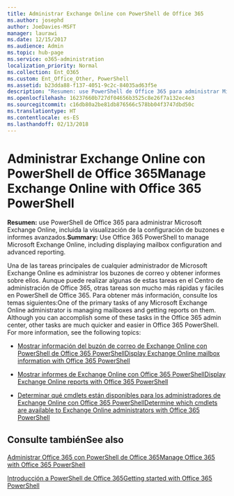 ```yaml
---
title: Administrar Exchange Online con PowerShell de Office 365
ms.author: josephd
author: JoeDavies-MSFT
manager: laurawi
ms.date: 12/15/2017
ms.audience: Admin
ms.topic: hub-page
ms.service: o365-administration
localization_priority: Normal
ms.collection: Ent_O365
ms.custom: Ent_Office_Other, PowerShell
ms.assetid: b23dda88-f137-4051-9c2c-84035ad63f5e
description: "Resumen: use PowerShell de Office 365 para administrar Microsoft Exchange Online, incluida la configuración de buzón de correo que se muestra y los informes avanzados."
ms.openlocfilehash: 16237660b727df04656b3525c8e26f7a132ec4e3
ms.sourcegitcommit: c16db80a2be81db876566c578bb04f3747dbd50c
ms.translationtype: HT
ms.contentlocale: es-ES
ms.lasthandoff: 02/13/2018
---
```

# <a name="manage-exchange-online-with-office-365-powershell"></a><span data-ttu-id="cb091-103">Administrar Exchange Online con PowerShell de Office 365</span><span class="sxs-lookup"><span data-stu-id="cb091-103">Manage Exchange Online with Office 365 PowerShell</span></span>

 <span data-ttu-id="cb091-104">**Resumen:** use PowerShell de Office 365 para administrar Microsoft Exchange Online, incluida la visualización de la configuración de buzones e informes avanzados.</span><span class="sxs-lookup"><span data-stu-id="cb091-104">**Summary:** Use Office 365 PowerShell to manage Microsoft Exchange Online, including displaying mailbox configuration and advanced reporting.</span></span>
  
<span data-ttu-id="cb091-p101">Una de las tareas principales de cualquier administrador de Microsoft Exchange Online es administrar los buzones de correo y obtener informes sobre ellos. Aunque puede realizar algunas de estas tareas en el Centro de administración de Office 365, otras tareas son mucho más rápidas y fáciles en PowerShell de Office 365. Para obtener más información, consulte los temas siguientes:</span><span class="sxs-lookup"><span data-stu-id="cb091-p101">One of the primary tasks of any Microsoft Exchange Online administrator is managing mailboxes and getting reports on them. Although you can accomplish some of these tasks in the Office 365 admin center, other tasks are much quicker and easier in Office 365 PowerShell. For more information, see the following topics:</span></span>
  
- [<span data-ttu-id="cb091-108">Mostrar información del buzón de correo de Exchange Online con PowerShell de Office 365 PowerShell</span><span class="sxs-lookup"><span data-stu-id="cb091-108">Display Exchange Online mailbox information with Office 365 PowerShell</span></span>](https://technet.microsoft.com/es-ES/library/mt771881%28v=exchg.160%29.aspx)
    
- [<span data-ttu-id="cb091-109">Mostrar informes de Exchange Online con Office 365 PowerShell</span><span class="sxs-lookup"><span data-stu-id="cb091-109">Display Exchange Online reports with Office 365 PowerShell</span></span>](https://technet.microsoft.com/es-ES/library/mt771882%28v=exchg.160%29.aspx)
    
- [<span data-ttu-id="cb091-110">Determinar qué cmdlets están disponibles para los administradores de Exchange Online con Office 365 PowerShell</span><span class="sxs-lookup"><span data-stu-id="cb091-110">Determine which cmdlets are available to Exchange Online administrators with Office 365 PowerShell</span></span>](https://technet.microsoft.com/es-ES/library/mt771883%28v=exchg.160%29.aspx)
    
## <a name="see-also"></a><span data-ttu-id="cb091-111">Consulte también</span><span class="sxs-lookup"><span data-stu-id="cb091-111">See also</span></span>

#### 

[<span data-ttu-id="cb091-112">Administrar Office 365 con PowerShell de Office 365</span><span class="sxs-lookup"><span data-stu-id="cb091-112">Manage Office 365 with Office 365 PowerShell</span></span>](manage-office-365-with-office-365-powershell.md)
  
[<span data-ttu-id="cb091-113">Introducción a PowerShell de Office 365</span><span class="sxs-lookup"><span data-stu-id="cb091-113">Getting started with Office 365 PowerShell</span></span>](getting-started-with-office-365-powershell.md)

